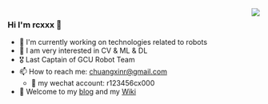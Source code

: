 <img align="right" src="https://github-readme-stats.vercel.app/api?username=rcxxx&show_icons=true&icon_color=CE1D2D&text_color=718096&bg_color=ffffff&hide_title=true" />

### Hi I'm rcxxx 👋

<!--
**rcxxx/rcxxx** is a ✨ _special_ ✨ repository because its `README.md` (this file) appears on your GitHub profile.

Here are some ideas to get you started:

- 🔭 I’m currently working on ...
- 🌱 I’m currently learning ...
- 👯 I’m looking to collaborate on ...
- 🤔 I’m looking for help with ...
- 💬 Ask me about ...
- 📫 How to reach me: ...
- 😄 Pronouns: ...
- ⚡ Fun fact: ...
-->

- 🔭  I'm currently working on technologies related to robots
- 🤔  I am very interested in CV & ML & DL
- 🎖️  Last Captain of GCU Robot Team
- 📫  How to reach me: chuangxinr@gmail.com
  -  📱  my wechat account: r123456cx000
- 🌁  Welcome to my [blog](sinnammanyo.cn) and my [Wiki](sinnammanyo.cn/docs)

